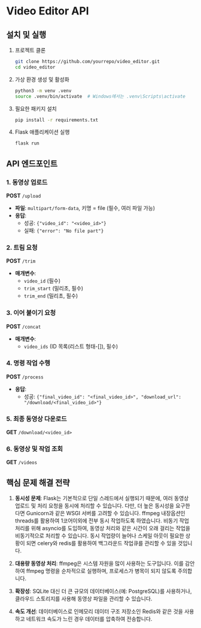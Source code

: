 # Video Editor API

## 설치 및 실행

1. 프로젝트 클론
    ```bash
    git clone https://github.com/yourrepo/video_editor.git
    cd video_editor
    ```

2. 가상 환경 생성 및 활성화
    ```bash
    python3 -m venv .venv
    source .venv/bin/activate  # Windows에서는 .venv\Scripts\activate
    ```

3. 필요한 패키지 설치
    ```bash
    pip install -r requirements.txt
    ```

4. Flask 애플리케이션 실행
    ```bash
    flask run
    ```

## API 엔드포인트

### 1. 동영상 업로드

**POST** `/upload`

- **파일**: `multipart/form-data`, 키명 = file (필수, 여러 파일 가능)
- **응답**: 
    - 성공: `{"video_id": "<video_id>"}`
    - 실패: `{"error": "No file part"}`

### 2. 트림 요청

**POST** `/trim`

- **매개변수**: 
    - `video_id` (필수)
    - `trim_start` (밀리초, 필수)
    - `trim_end` (밀리초, 필수)

### 3. 이어 붙이기 요청

**POST** `/concat`

- **매개변수**: 
    - `video_ids` (ID 목록(리스트 형태-[]), 필수)

### 4. 명령 작업 수행

**POST** `/process`

- **응답**: 
    - 성공: `{"final_video_id": "<final_video_id>", "download_url": "/download/<final_video_id>"}`

### 5. 최종 동영상 다운로드

**GET** `/download/<video_id>`

### 6. 동영상 및 작업 조회

**GET** `/videos`

## 핵심 문제 해결 전략

1. **동시성 문제**: Flask는 기본적으로 단일 스레드에서 실행되기 때문에, 여러 동영상 업로드 및 처리 요청을 동시에 처리할 수 있습니다. 다만, 더 높은 동시성을 요구한다면 Gunicorn과 같은 WSGI 서버를 고려할 수 있습니다. ffmpeg 내장옵션인 threads를 활용하여 1코어이외에 전부 동시 작업하도록 하였습니다. 비동기 작업 처리를 위해 asyncio를 도입하여, 동영상 처리와 같은 시간이 오래 걸리는 작업을 비동기적으로 처리할 수 있습니다.
동시 작업량이 늘어나 스케일 아웃이 필요한 상황이 되면 celery와 redis를 활용하여 백그라운드 작업큐를 관리할 수 있을 것입니다.

2. **대용량 동영상 처리**: ffmpeg은 시스템 자원을 많이 사용하는 도구입니다. 이를 감안하여 ffmpeg 명령을 순차적으로 실행하며, 프로세스가 병목이 되지 않도록 주의합니다.

3. **확장성**: SQLite 대신 더 큰 규모의 데이터베이스(예: PostgreSQL)를 사용하거나, 클라우드 스토리지를 사용해 동영상 파일을 관리할 수 있습니다.

4. **속도 개선**: 데이터베이스로 인메모리 데이터 구조 저장소인 Redis와 같은 것을 사용하고 네트워크 속도가 느린 경우 데이터를 압축하여 전송합니다.
